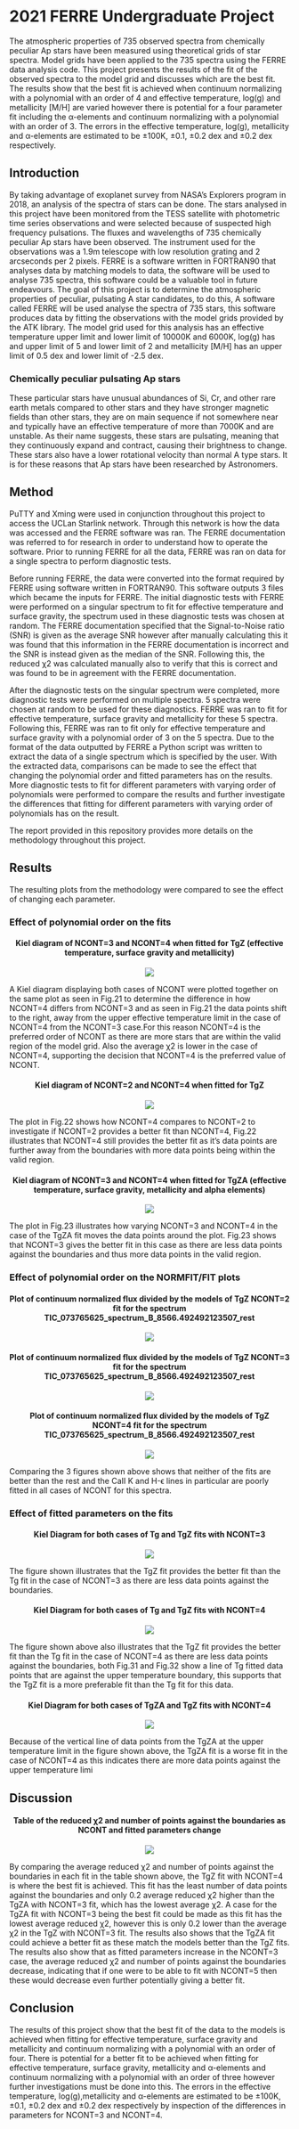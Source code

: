 # 2021 FERRE Undergraduate Project

The atmospheric properties of 735 observed spectra from chemically peculiar Ap stars have been measured using theoretical grids of star spectra. Model grids have been applied to the 735 spectra using the FERRE data analysis code. This project presents the results of the fit of the observed spectra to the model grid and discusses which are the best fit. The results show that the best fit is achieved when continuum normalizing with a polynomial with an order of 4 and effective temperature, log(g) and metallicity [M/H] are varied however there is potential for a four parameter fit including the α-elements and continuum normalizing with a polynomial with an order of 3. The errors in the effective temperature, log(g), metallicity and α-elements are estimated to be ±100K, ±0.1, ±0.2 dex and ±0.2 dex respectively.

## Introduction

By taking advantage of exoplanet survey from NASA’s Explorers program in 2018, an analysis of the spectra of stars can be done. The stars analysed in this project have been monitored from the TESS satellite with photometric time series observations and were selected because of suspected high frequency pulsations. The fluxes and wavelengths of 735 chemically peculiar Ap stars have been observed. The instrument used for the observations was a 1.9m telescope with low resolution grating and 2 arcseconds per 2 pixels. FERRE is a software written in FORTRAN90 that analyses data by matching models to data, the software will be used to analyse 735 spectra, this software could be a valuable tool in future endeavours. The goal of this project is to determine the atmospheric properties of peculiar, pulsating A star candidates, to do this, A software called FERRE will be used analyse the spectra of 735 stars, this software produces data by fitting the observations with the model grids provided by the ATK library. The model grid used for this analysis has an effective temperature upper limit and lower limit of 10000K and 6000K, log(g) has and upper limit of 5 and lower limit of 2 and metallicity [M/H] has an upper limit of 0.5 dex and lower limit of -2.5 dex.

### Chemically peculiar pulsating Ap stars 

These particular stars have unusual abundances of Si, Cr, and other rare earth metals compared to other stars and they have stronger magnetic fields than other stars, they are on main sequence if not somewhere near and typically have an effective temperature of more than 7000K and are unstable. As their name suggests, these stars are pulsating, meaning that they continuously expand and contract, causing their brightness to change. These stars also have a lower rotational velocity than normal A type stars. It is for these reasons that Ap stars have been researched by Astronomers.

## Method

PuTTY and Xming were used in conjunction throughout this project to access the UCLan Starlink network. Through this network is how the data was accessed and the FERRE software was ran. The FERRE documentation was referred to for research in order to understand how to operate the software. Prior to running FERRE for all the data, FERRE was ran on data for a single spectra to perform diagnostic tests.

Before running FERRE, the data were converted into the format required by FERRE using software written in FORTRAN90. This software outputs 3 files which became the inputs for FERRE. The initial diagnostic tests with FERRE were performed on a singular spectrum to fit for effective temperature and surface gravity, the spectrum used in these diagnostic tests was chosen at random. The FERRE documentation specified that the Signal-to-Noise ratio (SNR) is given as the average SNR however after manually calculating this it was found that this information in the FERRE documentation is incorrect and the SNR is instead given as the median of the SNR. Following this, the reduced χ2 was calculated manually also to verify that this is correct and was found to be in agreement with the FERRE documentation.

After the diagnostic tests on the singular spectrum were completed, more diagnostic tests were performed on multiple spectra. 5 spectra were chosen at random to be used for these diagnostics. FERRE was ran to fit for effective temperature, surface gravity and metallicity for these 5 spectra. Following this, FERRE was ran to fit only for effective temperature and surface gravity with a polynomial order of 3 on the 5 spectra. Due to the format of the data outputted by FERRE a Python script was written to extract the data of a single spectrum which is specified by the user. With the extracted data, comparisons can be made to see the effect that changing the polynomial order and fitted parameters has on the results. More diagnostic tests to fit for different parameters with varying order of polynomials were performed to compare the results and further investigate the differences that fitting for different parameters with varying order of polynomials has on the result.

The report provided in this repository provides more details on the methodology throughout this project.

## Results

The resulting plots from the methodology were compared to see the effect of changing each parameter.

### Effect of polynomial order on the fits

<h4 align=center> Kiel diagram of NCONT=3 and NCONT=4 when fitted for TgZ (effective temperature, surface gravity and metallicity) </h4>

<div align="center">
  
![](https://raw.githubusercontent.com/ohughes1207/Academic_Projects/main/2021_FERRE_Undergraduate_Project/figs/TgZ_3+4.png)

</div>


A Kiel diagram displaying both cases of NCONT were plotted together on the same plot as seen in Fig.21 to determine the difference in how NCONT=4 differs from NCONT=3 and as seen in Fig.21 the data points shift to the right, away from the upper effective temperature limit in the case of NCONT=4 from the NCONT=3 case.For this reason NCONT=4 is the preferred order of NCONT as there are more stars that are within the valid region of the model grid. Also the average χ2 is lower in the case of NCONT=4, supporting the decision that NCONT=4 is the preferred value of NCONT.

<h4 align=center> Kiel diagram of NCONT=2 and NCONT=4 when fitted for TgZ </h4>

<div align="center">
  
![](https://raw.githubusercontent.com/ohughes1207/Academic_Projects/main/2021_FERRE_Undergraduate_Project/figs/TgZ_2+4.png)

</div>


The plot in Fig.22 shows how NCONT=4 compares to NCONT=2 to investigate if NCONT=2 provides a better fit than NCONT=4, Fig.22 illustrates that NCONT=4 still provides the better fit as it’s data points are further away from the boundaries with more data points being within the valid region.


<h4 align=center> Kiel diagram of NCONT=3 and NCONT=4 when fitted for TgZA (effective temperature, surface gravity, metallicity and alpha elements) </h4>

<div align="center">
  
![](https://raw.githubusercontent.com/ohughes1207/Academic_Projects/main/2021_FERRE_Undergraduate_Project/figs/TgZA_3+4.png)

</div>


The plot in Fig.23 illustrates how varying NCONT=3 and NCONT=4 in the case of the TgZA fit moves the data points around the plot. Fig.23 shows that NCONT=3 gives the better fit in this case as there are less data points against the boundaries and thus more data points in the valid region.



### Effect of polynomial order on the NORMFIT/FIT plots

<h4 align=center> Plot of continuum normalized flux divided by the models of TgZ NCONT=2 fit for the spectrum TIC_073765625_spectrum_B_8566.492492123507_rest </h4>

<div align="center">

![](https://raw.githubusercontent.com/ohughes1207/Academic_Projects/main/2021_FERRE_Undergraduate_Project/figs/Spectra2_TgZ_NCONT2_NORMFITFIT.png)

</div>



<h4 align=center> Plot of continuum normalized flux divided by the models of TgZ NCONT=3 fit for the spectrum TIC_073765625_spectrum_B_8566.492492123507_rest </h4>

<div align="center">

![](https://raw.githubusercontent.com/ohughes1207/Academic_Projects/main/2021_FERRE_Undergraduate_Project/figs/Spectra2_TgZ_NCONT3_NORMFITFIT.png)

</div>



<h4 align=center> Plot of continuum normalized flux divided by the models of TgZ NCONT=4 fit for the spectrum TIC_073765625_spectrum_B_8566.492492123507_rest </h4>

<div align="center">

![](https://raw.githubusercontent.com/ohughes1207/Academic_Projects/main/2021_FERRE_Undergraduate_Project/figs/Spectra2_TgZ_NCONT4_NORMFITFIT.png)

</div>


Comparing the 3 figures shown above shows that neither of the fits are better than the rest and the CaII K and H-ϵ lines in particular are poorly fitted in all cases of NCONT for this spectra.


### Effect of fitted parameters on the fits

<h4 align=center> Kiel Diagram for both cases of Tg and TgZ fits with NCONT=3 </h4>

<div align="center">

![](https://raw.githubusercontent.com/ohughes1207/Academic_Projects/main/2021_FERRE_Undergraduate_Project/figs/3_Tg_vs_TgZ.png)

</div>

The figure shown illustrates that the TgZ fit provides the better fit than the Tg fit in the case of NCONT=3 as there are less data points against the boundaries.

<h4 align=center> Kiel Diagram for both cases of Tg and TgZ fits with NCONT=4 </h4>

<div align="center">

![](https://raw.githubusercontent.com/ohughes1207/Academic_Projects/main/2021_FERRE_Undergraduate_Project/figs/4_Tg_vs_TgZ.png)

</div>

The figure shown above also illustrates that the TgZ fit provides the better fit than the Tg fit in the case of NCONT=4 as there are less data points against the boundaries, both Fig.31 and Fig.32 show a line of Tg fitted data points that are against the upper temperature boundary, this supports that the TgZ fit is a more preferable fit than the Tg fit for this data.



<h4 align=center> Kiel Diagram for both cases of TgZA and TgZ fits with NCONT=4 </h4>

<div align="center">

![](https://raw.githubusercontent.com/ohughes1207/Academic_Projects/main/2021_FERRE_Undergraduate_Project/figs/4_TgZA_vs_TgZ.png)

</div>

Because of the vertical line of data points from the TgZA at the upper temperature limit in the figure shown above, the TgZA fit is a worse fit in the case of NCONT=4 as this indicates there are more data points against the upper temperature limi

## Discussion


<h4 align=center> Table of the reduced χ2 and number of points against the boundaries as NCONT and fitted parameters change </h4>

<div align="center">

![](https://raw.githubusercontent.com/ohughes1207/Academic_Projects/main/2021_FERRE_Undergraduate_Project/figs/ncont_param_table.PNG)

</div>

By comparing the average reduced χ2 and number of points against the boundaries in each fit in the table shown above, the TgZ fit with NCONT=4 is where the best fit is achieved. This fit has the least number of data points against the boundaries and only 0.2 average reduced χ2 higher than the TgZA with NCONT=3 fit, which has the lowest average χ2. A case for the TgZA fit with NCONT=3 being the best fit could be made as this fit has the lowest average reduced χ2, however this is only 0.2 lower than the average χ2 in the TgZ with NCONT=3 fit. 
The results also shows that the TgZA fit could achieve a better fit as these match the models better than the TgZ fits. The results also show that as fitted parameters increase in the NCONT=3 case, the average reduced χ2 and number of points against the boundaries decrease, indicating that if one were to be able to fit with NCONT=5 then these would decrease even further potentially giving a better fit.

## Conclusion

The results of this project show that the best fit of the data to the models is achieved when fitting for effective temperature, surface gravity and metallicity and continuum normalizing with a polynomial with an order of four. There is potential for a better fit to be achieved when fitting for effective temperature, surface gravity, metallicity and α-elements and continuum normalizing with a polynomial with an order of three however further investigations must be done into this. The errors in the effective temperature, log(g),metallicity and α-elements are estimated to be ±100K, ±0.1, ±0.2 dex and ±0.2 dex respectively by inspection of the differences in parameters for NCONT=3 and NCONT=4.